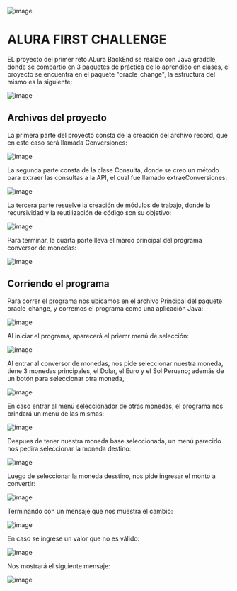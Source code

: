 
![image](https://github.com/rcentenoc/AluraChange01/assets/73005760/afc7e60d-b4e8-4d56-9f77-52056d1347c4)

<h1>ALURA FIRST CHALLENGE </h1>

EL proyecto del primer reto ALura BackEnd se realizo con Java graddle, donde se compartio en 3 paquetes de práctica de lo aprendido en clases, el proyecto se encuentra en el paquete "oracle_change", la estructura del mismo es la siguiente: 

![image](https://github.com/rcentenoc/AluraChange01/assets/73005760/1ec98be0-1b7d-4ad5-af24-aec55c0a075a)

<h2>Archivos del proyecto</h2>

La primera parte del proyecto consta de la creación del archivo record, que en este caso será llamada Conversiones:

![image](https://github.com/rcentenoc/AluraChange01/assets/73005760/4f3ea451-fe62-41e0-b3a6-001989064475)

La segunda parte consta de la clase Consulta, donde se creo un método para extraer las consultas a la API, el cual fue llamado extraeConversiones:

![image](https://github.com/rcentenoc/AluraChange01/assets/73005760/f0dda62d-5da7-4a7f-b2fb-b834b176869a)

La tercera parte resuelve la creación de módulos de trabajo, donde la recursividad y la reutilización de código son su objetivo:

![image](https://github.com/rcentenoc/AluraChange01/assets/73005760/6685e9db-b229-408d-97df-41c08e5e1ae3)

Para terminar, la cuarta parte lleva el marco principal del programa conversor de monedas:

![image](https://github.com/rcentenoc/AluraChange01/assets/73005760/6c9b916f-530e-46b6-9096-b81038ef3fe7)

<h2>Corriendo el programa</h2>

Para correr el programa nos ubicamos en el archivo Principal del paquete oracle_change, y corremos el programa como una aplicación Java:

![image](https://github.com/rcentenoc/AluraChange01/assets/73005760/c15e9d82-318a-4372-a576-608299439671)

Al iniciar el programa, aparecerá el priemr menú de selección:

![image](https://github.com/rcentenoc/AluraChange01/assets/73005760/b4fa5a81-2645-4384-a22a-238b9847d77d)

Al entrar al conversor de monedas, nos pide seleccionar nuestra moneda, tiene 3 monedas principales, el Dolar, el Euro y el Sol Peruano; además de un botón para seleccionar otra moneda,

![image](https://github.com/rcentenoc/AluraChange01/assets/73005760/719254da-1946-41e5-a4d1-79fa45f7b82b)

En caso entrar al menú seleccionador de otras monedas, el programa nos brindará un menu de las mismas:

![image](https://github.com/rcentenoc/AluraChange01/assets/73005760/efb8b15d-6bdf-4916-a2a4-fac679977dbb)

Despues de tener nuestra moneda base seleccionada, un menú parecido nos pedira seleccionar la moneda destino:

![image](https://github.com/rcentenoc/AluraChange01/assets/73005760/b9226223-15b0-49ee-8a4b-9e078707cfa7)

Luego de seleccionar la moneda desstino, nos pide ingresar el monto a convertir:

![image](https://github.com/rcentenoc/AluraChange01/assets/73005760/cc0f5557-ab6c-4913-8eb1-b3074492e137)

Terminando con un mensaje que nos muestra el cambio:

![image](https://github.com/rcentenoc/AluraChange01/assets/73005760/a9d644f4-4037-482d-90a5-0b48c9ed3487)

En caso se ingrese un valor que no es válido:

![image](https://github.com/rcentenoc/AluraChange01/assets/73005760/81addaac-57e6-4787-8295-e84bb2e1872d)

Nos mostrará el siguiente mensaje:

![image](https://github.com/rcentenoc/AluraChange01/assets/73005760/9ffde623-0b40-4478-9fd0-6e8dea9a6a21)



